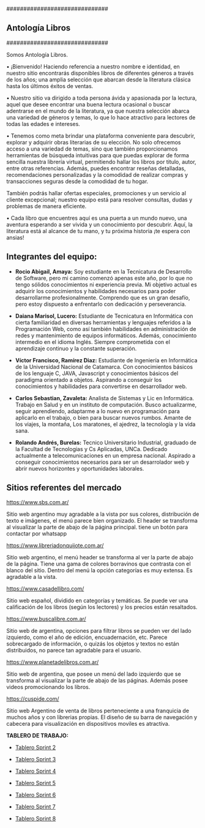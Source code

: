##############################
##    Antología Libros      ##
##############################

Somos Antología Libros.

• ¡Bienvenido! Haciendo referencia a nuestro nombre e identidad, en nuestro sitio encontrarás disponibles libros de diferentes géneros a través de los años; una amplia selección que abarcan desde la literatura clásica hasta los últimos éxitos de ventas.

• Nuestro sitio va dirigido a toda persona ávida y apasionada por la lectura, aquel que desee encontrar una buena lectura ocasional o buscar adentrarse en el mundo de la literatura, ya que nuestra selección abarca una variedad de géneros y temas, lo que lo hace atractivo para lectores de todas las edades e intereses.

• Tenemos como meta brindar una plataforma conveniente para descubrir, explorar y adquirir obras literarias de su elección. 
No solo ofrecemos acceso a una variedad de temas, sino que también proporcionamos herramientas de búsqueda intuitivas para que puedas explorar de forma sencilla nuestra librería virtual, permitiendo hallar los libros por titulo, autor, entre otras referencias. Además, puedes encontrar reseñas detalladas, recomendaciones personalizadas y la comodidad de realizar compras y transacciones seguras desde la comodidad de tu hogar.

También podrás hallar ofertas especiales, promociones y un servicio al cliente excepcional; nuestro equipo está para resolver consultas, dudas y problemas de manera eficiente.

• Cada libro que encuentres aquí es una puerta a un mundo nuevo, una aventura esperando a ser vivida y un conocimiento por descubrir. 
Aquí, la literatura está al alcance de tu mano, y tu próxima historia ¡te espera con ansias!


## Integrantes del equipo:

* __Rocio Abigail, Amaya:__
Soy estudiante en la Tecnicatura de Desarrollo de Software, pero mi camino comenzó apenas este año, por lo que no tengo sólidos conocimientos ni experiencia previa. Mi objetivo actual es adquirir los conocimientos y habilidades necesarios para poder desarrollarme profesionalmente. Comprendo que es un gran desafío, pero estoy dispuesto a enfrentarlo con dedicación y perseverancia.

* __Daiana Marisol, Lucero:__
Estudiante de Tecnicatura en Informática con cierta familiaridad en diversas herramientas y lenguajes referidos a la Programación Web, como así también habilidades en administración de redes y mantenimiento de equipos informáticos. Además, conocimiento intermedio en el idioma Inglés. Siempre comprometida con el aprendizaje continuo y la constante superación.

* __Víctor Francisco, Ramírez Diaz:__
Estudiante de Ingeniería en Informática de la Universidad Nacional de Catamarca. Con conocimientos básicos de los lenguaje C, JAVA, Javascript y conocimientos básicos del paradigma orientado a objetos. Aspirando  a conseguir los conocimientos y habilidades para convertirse en desarrollador web.

* __Carlos Sebastian, Zavaleta:__
Analista de Sistemas y Lic en Informática. Trabajo en Salud y en un instituto de computación. Busco actualizarme, seguir aprendiendo, adaptarme a lo nuevo en programación para aplicarlo en el trabajo, o bien para buscar nuevos rumbos. Amante de los viajes, la montaña, Los maratones, el ajedrez, la tecnología y la vida sana.

* __Rolando Andrés, Burelas:__
Tecnico Universitario Industrial, graduado de la Facultad de Tecnologias y Cs Aplicadas, UNCa. Dedicado actualmente a
telecomunicaciones en un empresa nacional. Aspirado a conseguir conocimientos necesarios para ser un desarrolador web y abrir nuevos horizontes y oportunidades laborales.

##    Sitios referentes del mercado      ##

https://www.sbs.com.ar/

Sitio web argentino muy agradable a la vista por sus colores, distribución de texto e imágenes, el menú parece bien organizado.
El header se transforma al visualizar la parte de abajo de la página principal.
tiene un botón para contactar por whatsapp

https://www.libreriadonquijote.com.ar/

Sitio web argentino, el menú header se transforma al ver la parte de abajo de la página. Tiene una gama de colores borravinos que contrasta con el blanco del sitio. Dentro del menú la opción categorías es muy extensa. Es agradable a la vista. 

https://www.casadellibro.com/

Sitio web español, dividido en categorías y temáticas. Se puede ver una calificación de los libros (según los lectores) y los precios están resaltados.

https://www.buscalibre.com.ar/

Sitio web de argentina, opciones para filtrar libros se pueden ver del lado izquierdo, como el año de edición, encuadernación, etc. Parece sobrecargado de información, o quizás los objetos y textos no están distribuidos, no parece tan agradable para el usuario.

https://www.planetadelibros.com.ar/

Sitio web de argentina, que posee un menú del lado izquierdo que se transforma al visualizar la parte de abajo de las páginas. Además posee videos promocionando los libros.

https://cuspide.com/

Sitio web Argentino de venta de libros perteneciente a una franquicia de muchos años y con librerias propias. El diseño de su barra de navegación y cabecera para visualización en dispositivos moviles es atractiva.

**TABLERO DE TRABAJO:**

- [Tablero Sprint 2](https://trello.com/b/xhc1LQYN/sprint-2-html-css-g1 "Tablero Sprint 2")

- [Tablero Sprint 3](https://trello.com/b/L09x6f1c/sprint-3-template-engines "Tablero Sprint 3")

- [Tablero Sprint 4](https://trello.com/b/XAdHhg0f/sprint-4-json-m%C3%A9todos-http "Tablero Sprint 4")

- [Tablero Sprint 5](https://trello.com/b/e1svJLN3/sprint-5-middlewares-autenticaci%C3%B3n "Tablero Sprint 5")

- [Tablero Sprint 6](https://trello.com/b/zeQ7dNez/sprint-6-bases-de-datos "Tablero Sprint 6")

- [Tablero Sprint 7](https://trello.com/b/pISnkMoI/sprint-7-validaciones "Tablero Sprint 7")

- [Tablero Sprint 8](https://trello.com/b/MRSlxFfq/sprint-8-apis-react "Tablero Sprint 8")